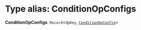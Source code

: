 # Type alias: ConditionOpConfigs

**ConditionOpConfigs**: `Record`<`OpKey`, [`ConditionOpConfig`](/auto-docs/form-materials/interfaces/ConditionOpConfig.md)>
